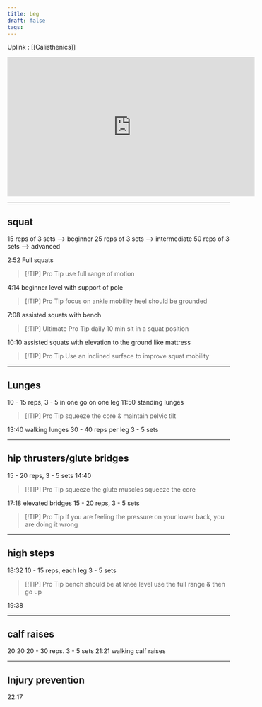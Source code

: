 ```yaml
---
title: Leg
draft: false
tags:
---
```

Uplink : [[Calisthenics]]

<iframe width="560" height="315" src="https://www.youtube.com/embed/97SW57QlHwQ?si=TL7t8CztTFyL_6pR" title="YouTube video player" frameborder="0" allow="accelerometer; autoplay; clipboard-write; encrypted-media; gyroscope; picture-in-picture; web-share" referrerpolicy="strict-origin-when-cross-origin" allowfullscreen></iframe>

---
## squat

15 reps of 3 sets --> beginner
25 reps of 3 sets --> intermediate
50 reps of 3 sets --> advanced

2:52 Full squats 

> [!TIP] Pro Tip
>use full range of motion

4:14 beginner level with support of pole

> [!TIP] Pro Tip 
>focus on ankle mobility
>heel should be grounded

7:08 assisted squats with bench


> [!TIP] Ultimate Pro Tip
>daily 10 min sit in a squat position

10:10 assisted squats with elevation to the ground like mattress

> [!TIP] Pro Tip
>Use an inclined surface to improve squat mobility

---
## Lunges

10 - 15 reps, 3 - 5 in one go on one leg
11:50 standing lunges 

> [!TIP] Pro Tip
>squeeze the core & maintain pelvic tilt

13:40 walking lunges 30 - 40 reps per leg 3 - 5 sets

---
## hip thrusters/glute bridges

15 - 20 reps, 3 - 5 sets
14:40

> [!TIP] Pro Tip
>squeeze the glute muscles
>squeeze the core

17:18 elevated bridges 15 - 20 reps, 3 - 5 sets

> [!TIP] Pro Tip
> If you are feeling the pressure on your lower back, you are doing it wrong

---
## high steps

18:32 10 - 15 reps, each leg 3 - 5 sets

> [!TIP] Pro Tip
> bench should be at knee level
> use the full range & then go up

19:38

---
## calf raises

20:20 20 - 30 reps. 3 - 5 sets
21:21 walking calf raises

---
## Injury prevention

22:17